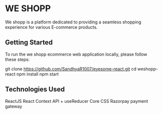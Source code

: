 # WE SHOPP

We shopp is a platform dedicated to providing a seamless shopping experience for various E-commerce products.

## Getting Started
To run the we shopp ecommerce web application locally, please follow these steps:

git clone https://github.com/SandhyaR1007/eyesome-react.git
cd weshopp-react
npm install
npm start
## Technologies Used
ReactJS
React Context API + useReducer
Core CSS
Razorpay payment gateway

